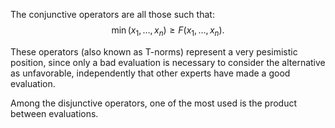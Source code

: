 The conjunctive operators are all those such that:
$$
\min(x_1, \ldots, x_n) \ge F(x_1, \ldots, x_n).
$$

These operators (also known as T-norms) represent a very pesimistic position, since only a bad evaluation is necessary to consider the alternative as unfavorable, independently that other experts have made a good evaluation.

Among the disjunctive operators, one of the most used is the product between evaluations.
